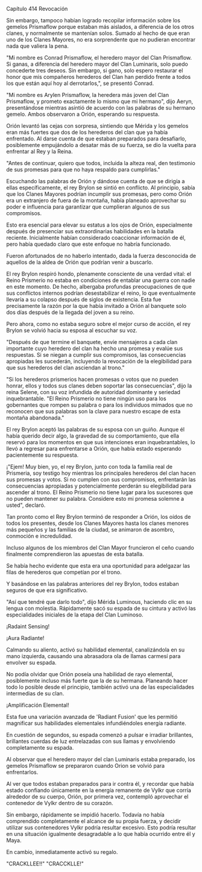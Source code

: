 
Capítulo 414 Revocación

Sin embargo, tampoco habían logrado recopilar información sobre los gemelos Prismaflow porque estaban más aislados, a diferencia de los otros clanes, y normalmente se mantenían solos. Sumado al hecho de que eran uno de los Clanes Mayores, no era sorprendente que no pudieran encontrar nada que valiera la pena.

"Mi nombre es Conrad Prismaflow, el heredero mayor del Clan Prismaflow. Si ganas, a diferencia del heredero mayor del Clan Luminaris, solo puedo concederte tres deseos. Sin embargo, si gano, solo espero restaurar el honor que mis compañeros herederos del Clan han perdido frente a todos los que están aquí hoy al derrotarlos,", se presentó Conrad.

"Mi nombre es Arylen Prismaflow, la heredera más joven del Clan Prismaflow, y prometo exactamente lo mismo que mi hermano", dijo Aeryn, presentándose mientras asintió de acuerdo con las palabras de su hermano gemelo. Ambos observaron a Orión, esperando su respuesta.

Orión levantó las cejas con sorpresa, sintiendo que Mérida y los gemelos eran más fuertes que dos de los herederos del clan que ya había enfrentado. Al darse cuenta de que estaban preparados para desafiarlo, posiblemente empujándolo a desatar más de su fuerza, se dio la vuelta para enfrentar al Rey y la Reina.

"Antes de continuar, quiero que todos, incluida la alteza real, den testimonio de sus promesas para que no haya respaldo para cumplirlas."

Escuchando las palabras de Orión y dándose cuenta de que se dirigía a ellas específicamente, el rey Brylon se sintió en conflicto. Al principio, sabía que los Clanes Mayores podrían incumplir sus promesas, pero como Orión era un extranjero de fuera de la montaña, había planeado aprovechar su poder e influencia para garantizar que cumplieran algunos de sus compromisos.

Esto era esencial para elevar su estatus a los ojos de Orión, especialmente después de presenciar sus extraordinarias habilidades en la batalla reciente. Inicialmente habían considerado coaccionar información de él, pero había quedado claro que este enfoque no habría funcionado.

Fueron afortunados de no haberlo intentado, dada la fuerza desconocida de aquellos de la aldea de Orión que podrían venir a buscarlo.

El rey Brylon respiró hondo, plenamente consciente de una verdad vital: el Reino Prismerio no estaba en condiciones de entablar una guerra con nadie en este momento. De hecho, albergaba profundas preocupaciones de que sus conflictos internos podrían desestabilizar el reino, lo que eventualmente llevaría a su colapso después de siglos de existencia. Esta fue precisamente la razón por la que había invitado a Orión al banquete solo dos días después de la llegada del joven a su reino.

Pero ahora, como no estaba seguro sobre el mejor curso de acción, el rey Brylon se volvió hacia su esposa al escuchar su voz.

"Después de que termine el banquete, envíe mensajeros a cada clan importante cuyo heredero del clan ha hecho una promesa y evalúe sus respuestas. Si se niegan a cumplir sus compromisos, las consecuencias apropiadas les sucederán, incluyendo la revocación de la elegibilidad para que sus herederos del clan asciendan al trono."

"Si los herederos prismerios hacen promesas o votos que no pueden honrar, ellos y todos sus clanes deben soportar las consecuencias", dijo la reina Selene, con su voz infundida de autoridad dominante y seriedad inquebrantable. "El Reino Prismerio no tiene ningún uso para los gobernantes que rompen su palabra o para los individuos mimados que no reconocen que sus palabras son la clave para nuestro escape de esta montaña abandonada."

El rey Brylon aceptó las palabras de su esposa con un guiño. Aunque él había querido decir algo, la gravedad de su comportamiento, que ella reservó para los momentos en que sus intenciones eran inquebrantables, lo llevó a regresar para enfrentarse a Orión, que había estado esperando pacientemente su respuesta.

¡"Ejem! Muy bien, yo, el rey Brylon, junto con toda la familia real de Prismeria, soy testigo hoy mientras los principales herederos del clan hacen sus promesas y votos. Si no cumplen con sus compromisos, enfrentarán las consecuencias apropiadas y potencialmente perderán su elegibilidad para ascender al trono. El Reino Prismerio no tiene lugar para los sucesores que no pueden mantener su palabra. Considere esto mi promesa solemne a usted", declaró.

Tan pronto como el Rey Brylon terminó de responder a Orión, los oídos de todos los presentes, desde los Clanes Mayores hasta los clanes menores más pequeños y las familias de la ciudad, se animaron de asombro, conmoción e incredulidad.

Incluso algunos de los miembros del Clan Mayor fruncieron el ceño cuando finalmente comprendieron las apuestas de esta batalla.

Se había hecho evidente que esta era una oportunidad para adelgazar las filas de herederos que competían por el trono.

Y basándose en las palabras anteriores del rey Brylon, todos estaban seguros de que era significativo.

"Así que tendré que darlo todo", dijo Mérida Luminous, haciendo clic en su lengua con molestia. Rápidamente sacó su espada de su cintura y activó las especialidades iniciales de la etapa del Clan Luminoso.

¡Radaint Sensing!

¡Aura Radiante!

Calmando su aliento, activó su habilidad elemental, canalizándola en su mano izquierda, causando una abrasadora ola de llamas carmesí para envolver su espada.

No podía olvidar que Orión poseía una habilidad de rayo elemental, posiblemente incluso más fuerte que la de su hermana. Planeando hacer todo lo posible desde el principio, también activó una de las especialidades intermedias de su clan.

¡Amplificación Elemental!

Esta fue una variación avanzada de 'Radiant Fusion' que les permitió magnificar sus habilidades elementales infundiéndoles energía radiante.

En cuestión de segundos, su espada comenzó a pulsar e irradiar brillantes, brillantes cuerdas de luz entrelazadas con sus llamas y envolviendo completamente su espada.

Al observar que el heredero mayor del clan Luminaris estaba preparado, los gemelos Prismaflow se prepararon cuando Orion se volvió para enfrentarlos.

Al ver que todos estaban preparados para ir contra él, y recordar que había estado confiando únicamente en la energía remanente de Vylkr que corría alrededor de su cuerpo, Orión, por primera vez, contempló aprovechar el contenedor de Vylkr dentro de su corazón.

Sin embargo, rápidamente se impidió hacerlo. Todavía no había comprendido completamente el alcance de su propia fuerza, y decidir utilizar sus contenedores Vylkr podría resultar excesivo. Esto podría resultar en una situación igualmente desagradable a lo que había ocurrido entre él y Maya.

En cambio, inmediatamente activó su regalo.

"CRACKLLEE!!" "CRACCKLLE!"
